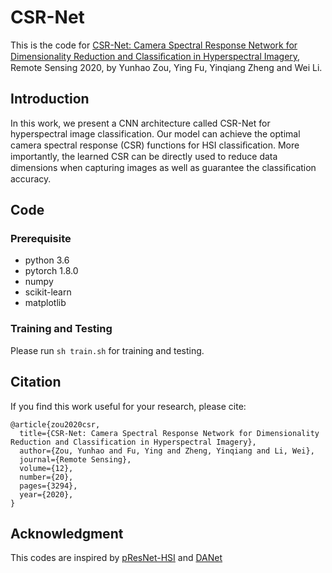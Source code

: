# CSR-Net
 This is the code for [CSR-Net: Camera Spectral Response Network for Dimensionality Reduction and Classiﬁcation in Hyperspectral Imagery](https://www.mdpi.com/2072-4292/12/20/3294), Remote Sensing 2020, by Yunhao Zou, Ying Fu, Yinqiang Zheng and Wei Li.

## Introduction
In this work, we present a CNN architecture called CSR-Net for hyperspectral image classification. Our model can achieve the optimal camera spectral response (CSR) functions for HSI classiﬁcation. More importantly, the learned CSR can be directly used to reduce data dimensions when capturing images as well as guarantee the classiﬁcation accuracy.

## Code
### Prerequisite
- python 3.6
- pytorch 1.8.0
- numpy
- scikit-learn
- matplotlib
### Training and Testing
Please run ```sh train.sh``` for training and testing.

## Citation
If you find this work useful for your research, please cite: 
```
@article{zou2020csr,
  title={CSR-Net: Camera Spectral Response Network for Dimensionality Reduction and Classification in Hyperspectral Imagery},
  author={Zou, Yunhao and Fu, Ying and Zheng, Yinqiang and Li, Wei},
  journal={Remote Sensing},
  volume={12},
  number={20},
  pages={3294},
  year={2020},
}
```
## Acknowledgment
This codes are inspired by [pResNet-HSI](https://github.com/mhaut/pResNet-HSI) and [DANet](https://github.com/junfu1115/DANet/)